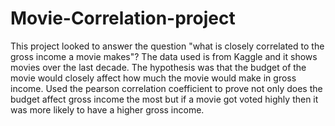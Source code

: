 # Movie-Correlation-project

This project looked to answer the question "what is closely correlated to the gross income a movie makes"? The data used is from Kaggle and it shows movies over the last decade. The hypothesis was that the budget of the movie would closely affect how much the movie would make in gross income. Used the pearson correlation coefficient to prove not only does the budget affect gross income the most but if a movie got voted highly then it was more likely to have a higher gross income.
